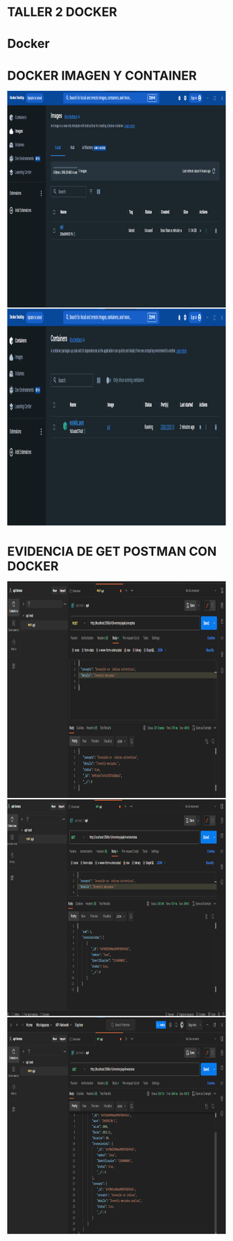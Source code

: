 # TALLER 2 DOCKER

# Docker

# DOCKER IMAGEN Y CONTAINER

<img src="prueba/prueba1.png"  width="800em" height="500em" />


<img src="prueba/prueba4.png"  width="800em" height="500em" />



# EVIDENCIA DE GET POSTMAN  CON DOCKER

<img src="prueba/prueba2.png"  width="800em" height="500em" />

<img src="prueba/prueba3.png"  width="800em" height="500em" />

<img src="prueba/prueba5.png"  width="800em" height="500em" />













